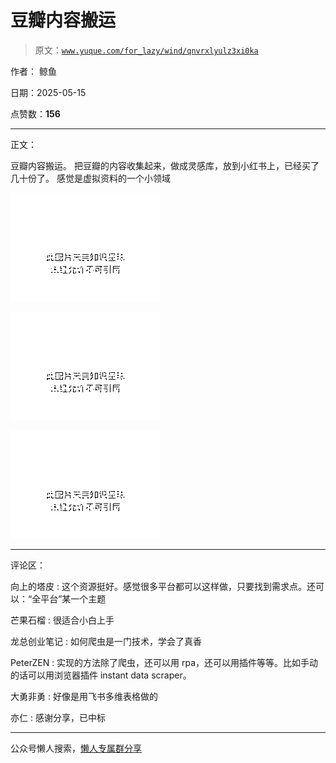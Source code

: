 # 豆瓣内容搬运

> 原文：[`www.yuque.com/for_lazy/wind/qnvrxlyulz3xi0ka`](https://www.yuque.com/for_lazy/wind/qnvrxlyulz3xi0ka)

作者： 鲸鱼

日期：2025-05-15

点赞数：**156**

* * *

正文：

豆瓣内容搬运。 把豆瓣的内容收集起来，做成灵感库，放到小红书上，已经买了几十份了。 感觉是虚拟资料的一个小领域

![](img/f0c908cf456495c35a55cb34d80566c6.png "None")

![](img/d13f5fdfc91dc5960c41435b6a730492.png "None")

![](img/d6a51aade2db7cbcdaa35bf41db0b725.png "None")

* * *

评论区：

向上的塔皮 : 这个资源挺好。感觉很多平台都可以这样做，只要找到需求点。还可以：“全平台”某一个主题

芒果石榴 : 很适合小白上手

龙总创业笔记 : 如何爬虫是一门技术，学会了真香

PeterZEN : 实现的方法除了爬虫，还可以用 rpa，还可以用插件等等。比如手动的话可以用浏览器插件 instant data scraper。

大勇非勇 : 好像是用飞书多维表格做的

亦仁 : 感谢分享，已中标

* * *

公众号懒人搜索，[懒人专属群分享](https://lazybook.fun/#/blog/group)